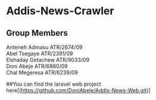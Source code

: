 # Addis-News-Crawler
## Group Members
Anteneh Admasu ATR/2674/09 <br>
Abel Tsegaye ATR/2391/09 <br>
Elshaday Getachew ATR/9033/09 <br>
Doni Abeje ATR/6860/09 <br>
Chal Megeresa ATR/6239/09

##You can find the laravel web project here[(https://github.com/DoniAbeje/Addis-News-Web.git)]
